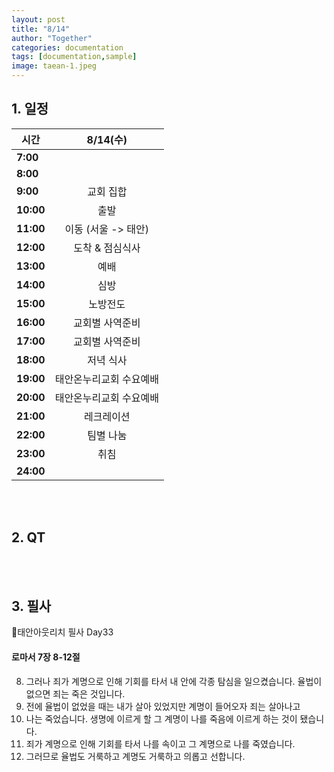 ```yaml
---
layout: post
title: "8/14"
author: "Together"
categories: documentation
tags: [documentation,sample]
image: taean-1.jpeg
---
```


## 1. 일정
|<center>시간</center>|<center>8/14(수)</center>|
|:--------|:--------:|
|**7:00** | <center></center> |
|**8:00** | <center></center> |
|**9:00** | <center>교회 집합</center> |
|**10:00** | <center>출발</center> |
|**11:00** | <center>이동 (서울 -> 태안)</center> |
|**12:00** | <center>도착 & 점심식사</center> |
|**13:00** | <center>예배</center> |
|**14:00** | <center>심방</center> |
|**15:00** | <center>노방전도</center> |
|**16:00** | <center>교회별 사역준비</center> |
|**17:00** | <center>교회별 사역준비</center> |
|**18:00** | <center>저녁 식사</center> |
|**19:00** | <center>태안온누리교회 수요예배</center> |
|**20:00** | <center>태안온누리교회 수요예배</center> |
|**21:00** | <center>레크레이션</center> |
|**22:00** | <center>팀별 나눔</center> |
|**23:00** | <center>취침</center> |
|**24:00** | <center></center> |

<br>
<br>

## 2. QT


<br>
<br>

## 3. 필사
📝태안아웃리치 필사 Day33

#### 로마서 7장 8-12절

8. 그러나 죄가 계명으로 인해 기회를 타서 내 안에 각종 탐심을 일으켰습니다. 율법이 없으면 죄는 죽은 것입니다.
9. 전에 율법이 없었을 때는 내가 살아 있었지만 계명이 들어오자 죄는 살아나고
10. 나는 죽었습니다. 생명에 이르게 할 그 계명이 나를 죽음에 이르게 하는 것이 됐습니다.
11. 죄가 계명으로 인해 기회를 타서 나를 속이고 그 계명으로 나를 죽였습니다.
12. 그러므로 율법도 거룩하고 계명도 거룩하고 의롭고 선합니다.